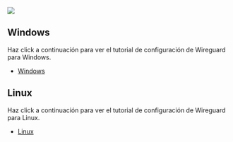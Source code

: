 

![](https://www.wireguard.com/img/wireguard.svg)


## Windows

Haz click a continuación para ver el tutorial de configuración de Wireguard para Windows.

- [Windows](Windows/README.md)


## Linux

Haz click a continuación para ver el tutorial de configuración de Wireguard para Linux.

- [Linux](Linux/README.md)

